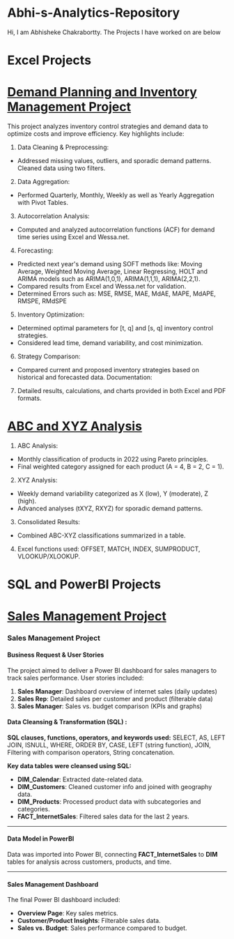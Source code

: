 # Abhi-s-Analytics-Repository
Hi, I am Abhisheke Chakrabortty. The Projects I have worked on are below
# Excel Projects
# [Demand Planning and Inventory Management Project](https://github.com/Abhi-c52/Abhi-s-Analytics-Repository/tree/525d0c38999c7f99f689ccf03446158712a025ae/Excel%20Project-%20Demand%20Planning%20and%20Inventory%20Management)
This project analyzes inventory control strategies and demand data to optimize costs and improve efficiency. Key highlights include:

1. Data Cleaning & Preprocessing:

  - Addressed missing values, outliers, and sporadic demand patterns. Cleaned data using two filters.
2. Data Aggregation:

  - Performed Quarterly, Monthly, Weekly as well as Yearly Aggregation with Pivot Tables.
3. Autocorrelation Analysis:

- Computed and analyzed autocorrelation functions (ACF) for demand time series using Excel and Wessa.net.
4. Forecasting:

- Predicted next year's demand using SOFT methods like: Moving Average, Weighted Moving Average, Linear Regressing, HOLT and ARIMA models such as ARIMA(1,0,1), ARIMA(1,1,1), ARIMA(2,2,1). 
- Compared results from Excel and Wessa.net for validation.
- Determined Errors such as: MSE, RMSE, MAE, MdAE, MAPE, MdAPE, RMSPE, RMdSPE

5. Inventory Optimization:

- Determined optimal parameters for [t, q] and [s, q] inventory control strategies.
- Considered lead time, demand variability, and cost minimization.
6. Strategy Comparison:

- Compared current and proposed inventory strategies based on historical and forecasted data.
Documentation:

7. Detailed results, calculations, and charts provided in both Excel and PDF formats.

# [ABC and XYZ Analysis](https://github.com/Abhi-c52/Abhi-s-Analytics-Repository/tree/8cb76c4e1c118372f3bc4d46e491add8a5bc1638/Excel-%20ABC%20and%20XYZ%20Analysis)

1. ABC Analysis:

- Monthly classification of products in 2022 using Pareto principles.
- Final weighted category assigned for each product (A = 4, B = 2, C = 1).
2. XYZ Analysis:

- Weekly demand variability categorized as X (low), Y (moderate), Z (high).
- Advanced analyses (tXYZ, RXYZ) for sporadic demand patterns.
3. Consolidated Results:

- Combined ABC-XYZ classifications summarized in a table.
4. Excel functions used: OFFSET, MATCH, INDEX, SUMPRODUCT, VLOOKUP/XLOOKUP.

# SQL and PowerBI Projects
# [Sales Management Project](https://github.com/Abhi-c52/Abhi-s-Analytics-Repository/tree/9992259cd3c88d9707f479116eb73d7b013d2fb9/Sales%20Report%20Creation%20with%20SQL%20and%20PowerBI)

### Sales Management Project

#### Business Request & User Stories  
The project aimed to deliver a Power BI dashboard for sales managers to track sales performance. User stories included:
1. **Sales Manager**: Dashboard overview of internet sales (daily updates)
2. **Sales Rep**: Detailed sales per customer and product (filterable data)
3. **Sales Manager**: Sales vs. budget comparison (KPIs and graphs)

#### Data Cleansing & Transformation (SQL) :
**SQL clauses, functions, operators, and keywords used:** SELECT, AS, LEFT JOIN, ISNULL, WHERE, ORDER BY, CASE, LEFT (string function), JOIN, Filtering with comparison operators, String concatenation.

**Key data tables were cleansed using SQL:**
- **DIM_Calendar**: Extracted date-related data.
- **DIM_Customers**: Cleaned customer info and joined with geography data.
- **DIM_Products**: Processed product data with subcategories and categories.
- **FACT_InternetSales**: Filtered sales data for the last 2 years.

---

#### Data Model  in PowerBI
Data was imported into Power BI, connecting **FACT_InternetSales** to **DIM** tables for analysis across customers, products, and time.

---
#### Sales Management Dashboard  
The final Power BI dashboard included:
- **Overview Page**: Key sales metrics.
- **Customer/Product Insights**: Filterable sales data.
- **Sales vs. Budget**: Sales performance compared to budget.
